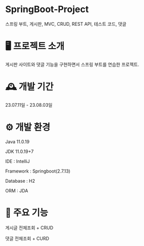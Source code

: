 # SpringBoot-Project

스프링 부트, 게시판, MVC, CRUD, REST API, 테스트 코드, 댓글


# 🖥️ 프로젝트 소개

게시판 사이트와 댓글 기능을 구현하면서 스프링 부트를 연습한 프로젝트.


# 🕰️ 개발 기간

23.07.11일 - 23.08.03일


# ⚙️ 개발 환경

Java 11.0.19

JDK 11.0.19+7

IDE : IntelliJ

Framework : Springboot(2.7.13)

Database : H2

ORM : JDA

# 📌 주요 기능
게시글 전체조회 + CRUD

댓글 전체조회 + CURD
